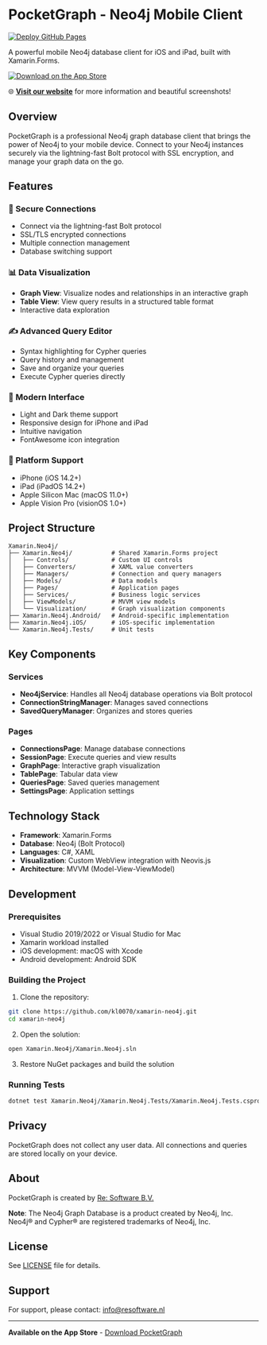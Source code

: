 # PocketGraph - Neo4j Mobile Client

[![Deploy GitHub Pages](https://github.com/kl0070/xamarin-neo4j/actions/workflows/deploy-pages.yml/badge.svg)](https://github.com/kl0070/xamarin-neo4j/actions/workflows/deploy-pages.yml)

A powerful mobile Neo4j database client for iOS and iPad, built with Xamarin.Forms.

[![Download on the App Store](https://tools.applemediaservices.com/api/badges/download-on-the-app-store/black/en-us?size=250x83&amp;releaseDate=1280278400)](https://apps.apple.com/nl/app/pocketgraph/id1604368926)

🌐 **[Visit our website](https://kl0070.github.io/xamarin-neo4j/)** for more information and beautiful screenshots!

## Overview

PocketGraph is a professional Neo4j graph database client that brings the power of Neo4j to your mobile device. Connect to your Neo4j instances securely via the lightning-fast Bolt protocol with SSL encryption, and manage your graph data on the go.

## Features

### 🔐 Secure Connections
- Connect via the lightning-fast Bolt protocol
- SSL/TLS encrypted connections
- Multiple connection management
- Database switching support

### 📊 Data Visualization
- **Graph View**: Visualize nodes and relationships in an interactive graph
- **Table View**: View query results in a structured table format
- Interactive data exploration

### ✍️ Advanced Query Editor
- Syntax highlighting for Cypher queries
- Query history and management
- Save and organize your queries
- Execute Cypher queries directly

### 🎨 Modern Interface
- Light and Dark theme support
- Responsive design for iPhone and iPad
- Intuitive navigation
- FontAwesome icon integration

### 📱 Platform Support
- iPhone (iOS 14.2+)
- iPad (iPadOS 14.2+)
- Apple Silicon Mac (macOS 11.0+)
- Apple Vision Pro (visionOS 1.0+)

## Project Structure

```
Xamarin.Neo4j/
├── Xamarin.Neo4j/           # Shared Xamarin.Forms project
│   ├── Controls/            # Custom UI controls
│   ├── Converters/          # XAML value converters
│   ├── Managers/            # Connection and query managers
│   ├── Models/              # Data models
│   ├── Pages/               # Application pages
│   ├── Services/            # Business logic services
│   ├── ViewModels/          # MVVM view models
│   └── Visualization/       # Graph visualization components
├── Xamarin.Neo4j.Android/   # Android-specific implementation
├── Xamarin.Neo4j.iOS/       # iOS-specific implementation
└── Xamarin.Neo4j.Tests/     # Unit tests
```

## Key Components

### Services
- **Neo4jService**: Handles all Neo4j database operations via Bolt protocol
- **ConnectionStringManager**: Manages saved connections
- **SavedQueryManager**: Organizes and stores queries

### Pages
- **ConnectionsPage**: Manage database connections
- **SessionPage**: Execute queries and view results
- **GraphPage**: Interactive graph visualization
- **TablePage**: Tabular data view
- **QueriesPage**: Saved queries management
- **SettingsPage**: Application settings

## Technology Stack

- **Framework**: Xamarin.Forms
- **Database**: Neo4j (Bolt Protocol)
- **Languages**: C#, XAML
- **Visualization**: Custom WebView integration with Neovis.js
- **Architecture**: MVVM (Model-View-ViewModel)

## Development

### Prerequisites
- Visual Studio 2019/2022 or Visual Studio for Mac
- Xamarin workload installed
- iOS development: macOS with Xcode
- Android development: Android SDK

### Building the Project

1. Clone the repository:
```bash
git clone https://github.com/kl0070/xamarin-neo4j.git
cd xamarin-neo4j
```

2. Open the solution:
```bash
open Xamarin.Neo4j/Xamarin.Neo4j.sln
```

3. Restore NuGet packages and build the solution

### Running Tests
```bash
dotnet test Xamarin.Neo4j/Xamarin.Neo4j.Tests/Xamarin.Neo4j.Tests.csproj
```

## Privacy

PocketGraph does not collect any user data. All connections and queries are stored locally on your device.

## About

PocketGraph is created by [Re: Software B.V.](https://resoftware.nl)

**Note**: The Neo4j Graph Database is a product created by Neo4j, Inc. Neo4j® and Cypher® are registered trademarks of Neo4j, Inc.

## License

See [LICENSE](LICENSE) file for details.

## Support

For support, please contact: info@resoftware.nl

---

**Available on the App Store** - [Download PocketGraph](https://apps.apple.com/nl/app/pocketgraph/id1604368926)
